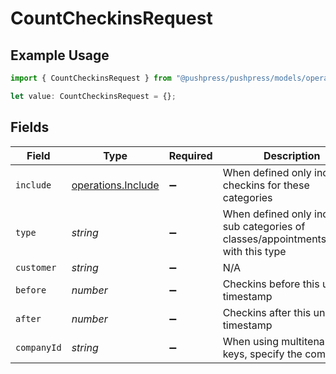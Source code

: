 # CountCheckinsRequest

## Example Usage

```typescript
import { CountCheckinsRequest } from "@pushpress/pushpress/models/operations";

let value: CountCheckinsRequest = {};
```

## Fields

| Field                                                                                  | Type                                                                                   | Required                                                                               | Description                                                                            |
| -------------------------------------------------------------------------------------- | -------------------------------------------------------------------------------------- | -------------------------------------------------------------------------------------- | -------------------------------------------------------------------------------------- |
| `include`                                                                              | [operations.Include](../../models/operations/include.md)                               | :heavy_minus_sign:                                                                     | When defined only include checkins for these categories                                |
| `type`                                                                                 | *string*                                                                               | :heavy_minus_sign:                                                                     | When defined only include sub categories of classes/appointments/events with this type |
| `customer`                                                                             | *string*                                                                               | :heavy_minus_sign:                                                                     | N/A                                                                                    |
| `before`                                                                               | *number*                                                                               | :heavy_minus_sign:                                                                     | Checkins before this unix timestamp                                                    |
| `after`                                                                                | *number*                                                                               | :heavy_minus_sign:                                                                     | Checkins after this unix timestamp                                                     |
| `companyId`                                                                            | *string*                                                                               | :heavy_minus_sign:                                                                     | When using multitenant API keys, specify the company                                   |